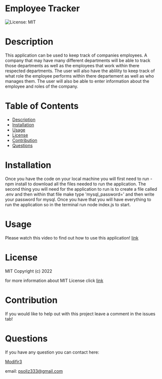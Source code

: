 # Employee Tracker
  ![License: MIT](https://img.shields.io/badge/License-MIT-yellow.svg)

  # Description

  This application can be used to keep track of companies employees. A company that may have many different departments will be able to track those departments as well as the employees that work within there respected departments. The user will also have the ablility to keep track of what role the employee performs within there departement as well as who manages them. The user will also be able to enter information about the employee and roles of the company.

  # Table of Contents

  * [Description](#discription)
  * [Installation](#installation)
  * [Usage](#usage)
  * [License](#license)
  * [Contribution](#contribution)
  * [Questions](#questions)
  
  # Installation

  Once you have the code on your local machine you will first need to run -npm install to download all the files needed to run the application. The second thing you will need for the application to run is to create a file called .env and then within that file make type 'mysql_password=' and then write your password for mysql. Once you have that you will have everything to run the application so in the terminal run node index.js to start.

  # Usage

  Please watch this video to find out how to use this application! [link]()

  # License

  MIT
Copyright (c) 2022
      
for more information about MIT License click [link](https://opensource.org/licenses/MIT)

  # Contribution

  If you would like to help out with this project leave a comment in the issues tab!

  # Questions

  If you have any question you can contact here: 

  [Modifir3](https://github.com/ModiFir3)

email: psoliz333@gmail.com
